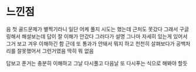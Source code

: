 # 느낀점 
음 첫 골드문제가 별찍기라니 일단 어케 풀지 시도는 했는데 근처도 못갔다 
그래서 구글링해서 해설보는데 답이 잘 이해가 안갔다 그러다가 설명 그나마 자세히 있는게 있어서 그거 보고 겨우 이해하긴 함 근데 또 통과가 안돼서 뭐지 하고 천천히 살펴보다가 공백처리를 잘못했어서 그런거였음 딱히 뭐 없음 

답보고 푼거는 충분히 이해하고 그날 다시풀고 다음날 또 다시푸는 식으로 해봐야 할듯 